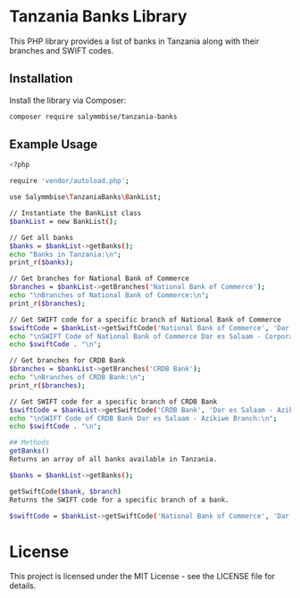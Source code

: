 # Tanzania Banks Library

This PHP library provides a list of banks in Tanzania along with their branches and SWIFT codes.

## Installation

Install the library via Composer:

```bash
composer require salymmbise/tanzania-banks
```

## Example Usage

```bash
<?php

require 'vendor/autoload.php';

use Salymmbise\TanzaniaBanks\BankList;

// Instantiate the BankList class
$bankList = new BankList();

// Get all banks
$banks = $bankList->getBanks();
echo "Banks in Tanzania:\n";
print_r($banks);

// Get branches for National Bank of Commerce
$branches = $bankList->getBranches('National Bank of Commerce');
echo "\nBranches of National Bank of Commerce:\n";
print_r($branches);

// Get SWIFT code for a specific branch of National Bank of Commerce
$swiftCode = $bankList->getSwiftCode('National Bank of Commerce', 'Dar es Salaam - Corporate Branch');
echo "\nSWIFT Code of National Bank of Commerce Dar es Salaam - Corporate Branch:\n";
echo $swiftCode . "\n";

// Get branches for CRDB Bank
$branches = $bankList->getBranches('CRDB Bank');
echo "\nBranches of CRDB Bank:\n";
print_r($branches);

// Get SWIFT code for a specific branch of CRDB Bank
$swiftCode = $bankList->getSwiftCode('CRDB Bank', 'Dar es Salaam - Azikiwe Branch');
echo "\nSWIFT Code of CRDB Bank Dar es Salaam - Azikiwe Branch:\n";
echo $swiftCode . "\n";

## Methods
getBanks()
Returns an array of all banks available in Tanzania.

$banks = $bankList->getBanks();

getSwiftCode($bank, $branch)
Returns the SWIFT code for a specific branch of a bank.

$swiftCode = $bankList->getSwiftCode('National Bank of Commerce', 'Dar es Salaam - Corporate Branch');

```


# License
This project is licensed under the MIT License - see the LICENSE file for details.

